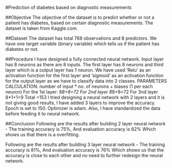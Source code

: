 #Prediction of diabetes based on diagnostic measurements

##Objective
The objective of the dataset is to predict whether or not a patient has diabetes, based on certain diagnostic measurements. The dataset is taken from Kaggle.com.

##Dataset
The dataset has total 768 observations and 8 predictors. We have one target variable (binary variable) which tells us if the patient has diabetes or not.

##Procedure
I have designed a fully connected neural network. Input layer has 8 neurons as there are 8 inputs. The first layer has 8 neurons and third layer which is a output layer has 1 neuron. We have used ‘Relu’ as an activation function for the first layer and ‘sigmoid’ as an activation function for the output layer as we have to classify data into 2 classes.
PARAMETERS CALCULATION:
number of input * no. of neurons + biases (1 per each neuron)
For the 1st layer: 8*8+8=72
For 2nd layer 8*8+8=72
For 3nd layer 8*1+1=9
Total =153
I tried designing a neural network with 2 layers and it is not giving good results, I have added 3 layers to improve the accuracy. Epoch is set to 150. Optimizer is adam. Also, I have standardized the data before feeding it to neural network. 

##Conclusion
Following are the results after building 2 layer neural network -
The training accuracy is 75%, 
And evaluation accuracy is 62%
Which shows us that there is a overfitting.

Following are the results after building 3 layer neural network -
The training accuracy is 81%,
And evaluation accuracy is 76%
Which shows us that the accuracy is close to each other and no need to further redesign the neural network.

